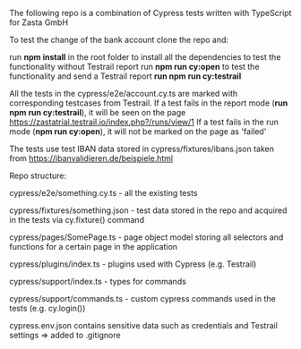 The following repo is a combination of Cypress tests written with TypeScript for Zasta GmbH

To test the change of the bank account clone the repo and:

run **npm install** in the root folder to install all the dependencies
to test the functionality without Testrail report run **npm run cy:open**
to test the functionality and send a Testrail report **run npm run cy:testrail**

All the tests in the cypress/e2e/account.cy.ts are marked with corresponding testcases from Testrail.
If a test fails in the report mode (**run npm run cy:testrail**), it will be seen on the page https://zastatrial.testrail.io/index.php?/runs/view/1
If a test fails in the run mode (**npm run cy:open**), it will not be marked on the page as 'failed'

The tests use test IBAN data stored in cypress/fixtures/ibans.json taken from https://ibanvalidieren.de/beispiele.html


Repo structure:

cypress/e2e/something.cy.ts - all the existing tests

cypress/fixtures/something.json - test data stored in the repo and acquired in the tests via cy.fixture() command

cypress/pages/SomePage.ts - page object model storing all selectors and functions for a certain page in the application

cypress/plugins/index.ts - plugins used with Cypress (e.g. Testrail)

cypress/support/index.ts - types for commands

cypress/support/commands.ts - custom cypress commands used in the tests (e.g. cy.login())

cypress.env.json contains sensitive data such as credentials and Testrail settings => added to .gitignore 